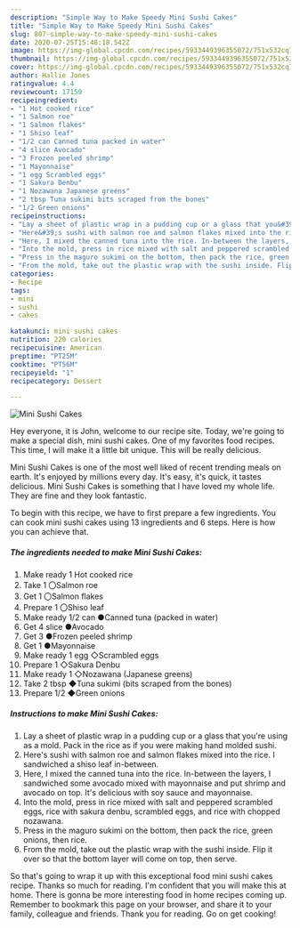 ```yaml
---
description: "Simple Way to Make Speedy Mini Sushi Cakes"
title: "Simple Way to Make Speedy Mini Sushi Cakes"
slug: 807-simple-way-to-make-speedy-mini-sushi-cakes
date: 2020-07-25T15:48:18.542Z
image: https://img-global.cpcdn.com/recipes/5933449396355072/751x532cq70/mini-sushi-cakes-recipe-main-photo.jpg
thumbnail: https://img-global.cpcdn.com/recipes/5933449396355072/751x532cq70/mini-sushi-cakes-recipe-main-photo.jpg
cover: https://img-global.cpcdn.com/recipes/5933449396355072/751x532cq70/mini-sushi-cakes-recipe-main-photo.jpg
author: Hallie Jones
ratingvalue: 4.4
reviewcount: 17159
recipeingredient:
- "1 Hot cooked rice"
- "1 Salmon roe"
- "1 Salmon flakes"
- "1 Shiso leaf"
- "1/2 can Canned tuna packed in water"
- "4 slice Avocado"
- "3 Frozen peeled shrimp"
- "1 Mayonnaise"
- "1 egg Scrambled eggs"
- "1 Sakura Denbu"
- "1 Nozawana Japanese greens"
- "2 tbsp Tuna sukimi bits scraped from the bones"
- "1/2 Green onions"
recipeinstructions:
- "Lay a sheet of plastic wrap in a pudding cup or a glass that you&#39;re using as a mold. Pack in the rice as if you were  making hand molded sushi."
- "Here&#39;s sushi with salmon roe and salmon flakes mixed into the rice. I sandwiched a shiso leaf in-between."
- "Here, I mixed the canned tuna into the rice. In-between the layers, I sandwiched some avocado mixed with mayonnaise and put shrimp and avocado on top. It&#39;s delicious with soy sauce and mayonnaise."
- "Into the mold, press in rice mixed with salt and peppered scrambled eggs, rice with sakura denbu, scrambled eggs, and rice with chopped nozawana."
- "Press in the maguro sukimi on the bottom, then pack the rice, green onions, then rice."
- "From the mold, take out the plastic wrap with the sushi inside. Flip it over so that the bottom layer will come on top, then serve."
categories:
- Recipe
tags:
- mini
- sushi
- cakes

katakunci: mini sushi cakes 
nutrition: 220 calories
recipecuisine: American
preptime: "PT25M"
cooktime: "PT56M"
recipeyield: "1"
recipecategory: Dessert

---
```



![Mini Sushi Cakes](https://img-global.cpcdn.com/recipes/5933449396355072/751x532cq70/mini-sushi-cakes-recipe-main-photo.jpg)

Hey everyone, it is John, welcome to our recipe site. Today, we're going to make a special dish, mini sushi cakes. One of my favorites food recipes. This time, I will make it a little bit unique. This will be really delicious.



Mini Sushi Cakes is one of the most well liked of recent trending meals on earth. It's enjoyed by millions every day. It's easy, it's quick, it tastes delicious. Mini Sushi Cakes is something that I have loved my whole life. They are fine and they look fantastic.


To begin with this recipe, we have to first prepare a few ingredients. You can cook mini sushi cakes using 13 ingredients and 6 steps. Here is how you can achieve that.

<!--inarticleads1-->

##### The ingredients needed to make Mini Sushi Cakes:

1. Make ready 1 Hot cooked rice
1. Take 1 〇Salmon roe
1. Get 1 〇Salmon flakes
1. Prepare 1 〇Shiso leaf
1. Make ready 1/2 can ●Canned tuna (packed in water)
1. Get 4 slice ●Avocado
1. Get 3 ●Frozen peeled shrimp
1. Get 1 ●Mayonnaise
1. Make ready 1 egg ◇Scrambled eggs
1. Prepare 1 ◇Sakura Denbu
1. Make ready 1 ◇Nozawana (Japanese greens)
1. Take 2 tbsp ◆Tuna sukimi (bits scraped from the bones)
1. Prepare 1/2 ◆Green onions




<!--inarticleads2-->

##### Instructions to make Mini Sushi Cakes:

1. Lay a sheet of plastic wrap in a pudding cup or a glass that you&#39;re using as a mold. Pack in the rice as if you were  making hand molded sushi.
1. Here&#39;s sushi with salmon roe and salmon flakes mixed into the rice. I sandwiched a shiso leaf in-between.
1. Here, I mixed the canned tuna into the rice. In-between the layers, I sandwiched some avocado mixed with mayonnaise and put shrimp and avocado on top. It&#39;s delicious with soy sauce and mayonnaise.
1. Into the mold, press in rice mixed with salt and peppered scrambled eggs, rice with sakura denbu, scrambled eggs, and rice with chopped nozawana.
1. Press in the maguro sukimi on the bottom, then pack the rice, green onions, then rice.
1. From the mold, take out the plastic wrap with the sushi inside. Flip it over so that the bottom layer will come on top, then serve.




So that's going to wrap it up with this exceptional food mini sushi cakes recipe. Thanks so much for reading. I'm confident that you will make this at home. There is gonna be more interesting food in home recipes coming up. Remember to bookmark this page on your browser, and share it to your family, colleague and friends. Thank you for reading. Go on get cooking!
